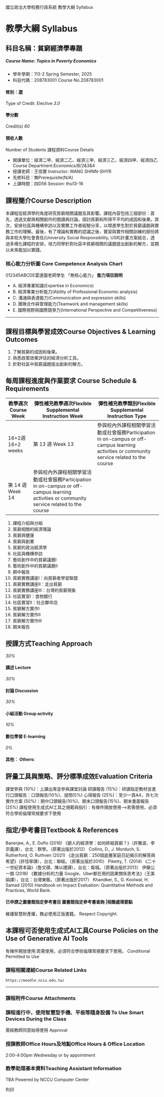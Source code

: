 國立政治大學校務行政系統 教學大綱 Syllabus
# 教學大綱 Syllabus
##  科目名稱：貧窮經濟學專題
#####  Course Name: Topics in Poverty Economics
  * 學年學期：113-2 Spring Semester, 2025 
  * 科目代碼：208783001 Course No.208783001


#### 修別：選
Type of Credit: Elective 
_3.0_
#### 學分數
Credit(s)
_60_
#### 預收人數
Number of Students
課程資料Course Details
  * 開課單位：經濟二甲、經濟二乙、經濟三甲、經濟三乙、經濟四甲、經濟四乙 Course Department:Economics/B/2&3&4 
  * 授課老師：王信實 Instructor: WANG SHINN-SHYR 
  * 先修科目：無Prerequisite(N/A)
  * 上課時間：四D56 Session: thu13-16


##  課程簡介Course Description
本課程從經濟學的角度研究貧窮相關議題及其影響。課程內容包括三個部份：首先，透過文獻與相關創作的閱讀與討論，探討貧窮和所得不平均的成因和後果。其次，安排社區與機構參訪以及實務工作者經驗分享，以增進學生對於貧窮議題與實務工作的理解。最後，有了理論和實務的認識之後，實習與實作相關訓練的部份將與本校大學社會責任(University Social Responsibility, USR)計畫方案結合，透過多樣化課程的安排，培力同學針對社區中貧窮相關的議題提出創新的解方，並期以未來能加以實踐。
###  核心能力分析圖 Core Competence Analysis Chart
012345ABCDE雷達圖老師學生
「無核心能力」 
**能力項目說明**
  * A. 經濟專業知識(Expertise in Economics)
  * B. 經濟專業分析能力(Ability of Professional Economic analysis)
  * C. 溝通與表達能力(Communication and expression skills)
  * D. 團隊合作與管理能力(Teamwork and management skills)
  * E. 國際視野與國際競爭力(International Perspective and Competitiveness)


* * *
##  課程目標與學習成效Course Objectives & Learning Outcomes 
  1. 了解貧窮的成因和後果。
  2. 熟悉政策效果評估的經濟分析工具。
  3. 針對社區中貧窮議題提出創新的解方。


##  每周課程進度與作業要求 Course Schedule & Requirements
教學週次Course Week |  彈性補充教學週次Flexible Supplemental Instruction Week |  彈性補充教學類別Flexible Supplemental Instruction Type  
---|---|---  
16+2週16+2 weeks | 第 13 週 Week 13 | 參與校內外課程相關學習活動或社會服務Participation in on-campus or off-campus learning activities or community service related to the course  
第 14 週 Week 14 | 參與校內外課程相關學習活動或社會服務Participation in on-campus or off-campus learning activities or community service related to the course  
1. 課程介紹與分組
2. 貧窮相關的經濟理論
3. 貧窮與健康
4. 貧窮與創業
5. 貧窮的政治經濟學
6. 社區與機構參訪
7. 藝術創作中的貧窮議題I
8. 藝術創作中的貧窮議題II
9. 期中報告
10. 貧窮實務講座I：向貧窮者學習聯盟
11. 貧窮實務講座II：走出貧窮
12. 貧窮實務講座III：台灣的貧窮現象
13. 社區實習I：食物銀行
14. 社區實習II：社企夥伴店
15. 貧窮解方實作I
16. 貧窮解方實作II
17. 貧窮解方實作III
18. 期末報告
##  授課方式Teaching Approach
_30%_
####  講述 Lecture
_30%_
####  討論 Discussion
_30%_
####  小組活動 Group activity
_10%_
####  數位學習 E-learning
_0%_
####  其他： Others:
##  評量工具與策略、評分標準成效Evaluation Criteria
課堂參與 (10%)：上課出席並參與課堂討論
研讀報告 (15%)：研讀指定教材並進行口頭報告：口頭報告(10%)、提問(5%)
心得報告 (25%)：至少一頁A4，共七次
實作方案 (50%)：期中口頭報告(10%)、期末口頭報告(15%)、期末書面報告(25%)
課程使用生成式AI工具之規範與指引：有條件開放使用-->若需使用，必須符合學術倫理常規要求下使用
##  指定/參考書目Textbook & References
Banerjee, A., E. Duflo (2016) 《窮人的經濟學：如何終結貧窮？》（許雅淑、李宗義譯），台北：群學。（原著出版於2012）
Collins, D., J. Morduch, S. Rutherford, O. Ruthven (2021) 《走出貧窮：250個底層家庭日記揭示的解答與希望》（許恬寧譯），台北：聯經。（原著出版於2010）
Piketty, T. (2014) 《二十一世紀資本論》（詹文碩、陳以禮譯），台北：衛城。（原著出版於2013）
伊藤公一朗 (2018) 《數據分析的力量 Google、Uber都在用的因果關係思考法》（王美娟譯），台北：台灣東販。（原著出版於2017）
Khandker, S., G. Koolwal, H. Samad (2010) Handbook on Impact Evaluation: Quantitative Methods and Practices, World Bank.
####  已申請之圖書館指定參考書目  圖書館指定參考書查詢 |相關處理要點
維護智慧財產權，務必使用正版書籍。 Respect Copyright.
##  本課程可否使用生成式AI工具Course Policies on the Use of Generative AI Tools
有條件開放使用:若需使用，必須符合學術倫理常規要求下使用。 Conditional Permitted to Use 
###  課程相關連結Course Related Links
```
https://moodle.nccu.edu.tw/
```

* * *
###  課程附件Course Attachments
###  課程進行中，使用智慧型手機、平板等隨身設備 To Use Smart Devices During the Class
需經教師同意始得使用  Approval
###  授課教師Office Hours及地點Office Hours & Office Location
2:00-4:00pm Wednesday or by appointment
###  教學助理基本資料Teaching Assistant Information
TBA
Powered by NCCU Computer Center
  
列印

